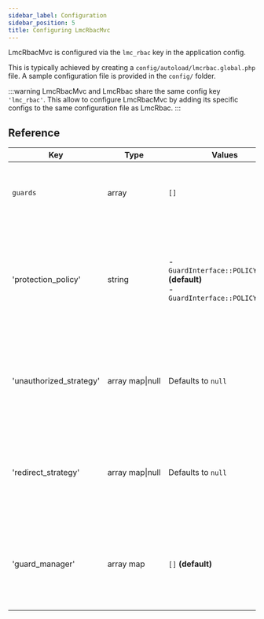 ```yaml
---
sidebar_label: Configuration
sidebar_position: 5
title: Configuring LmcRbacMvc
---
```


LmcRbacMvc is configured via the `lmc_rbac` key in the application config. 

This is typically achieved by creating 
a `config/autoload/lmcrbac.global.php` file. A sample configuration file is provided in the `config/` folder.

:::warning
LmcRbacMvc and LmcRbac share the same config key `'lmc_rbac'`. This allow to configure LmcRbacMvc by adding its specific
configs to the same configuration file as LmcRbac.
:::

## Reference

| Key                     | Type                 | Values                                                                             | Description                                                                                                                                                  |
|-------------------------|----------------------|------------------------------------------------------------------------------------|--------------------------------------------------------------------------------------------------------------------------------------------------------------|
| `guards`                | array                | `[]`                                                                               | Defines the guards to implement.<br/>Refer to the section on [Guards](guards.md).                                                                            |
| 'protection_policy'     | string               | - `GuardInterface::POLICY_ALLOW` **(default)**<br/>- `GuardInterface::POLICY_DENY` | Defines the protection policy that guards will use when no rules are specified for the role.<br/>Refer to the [Guards](guards.md#protection-policy) section. |
| 'unauthorized_strategy' | array&nbsp;map\|null | Defaults to `null`                                                                 | Defines the configuration for the UnAuthorized strategy.<br/>Refer to the [Unauthorized Strategy](strategies#unauthorizedstrategy) section.                  | 
| 'redirect_strategy'     | array&nbsp;map\|null | Defaults to `null`                                                                 | Defines the configuration for the Redirect strategy.<br/>Refer to the [Redirect Strategy](strategies#redirectstrategy) section.                              |
| 'guard_manager'         | array&nbsp;map       | `[]` **(default)**                                                                 | Guard Manager Plugin Manager configuration.<br/>Must follow a Service Manager configuration.                                                                 |
